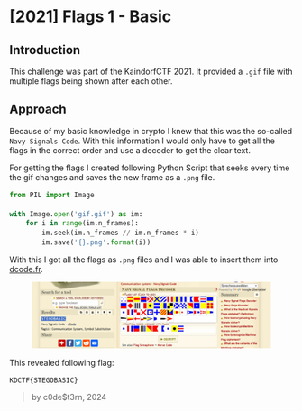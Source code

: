 # \[2021] Flags 1 - Basic

## Introduction

This challenge was part of the KaindorfCTF 2021. It provided a `.gif` file with multiple flags being shown after each other.

## Approach

Because of my basic knowledge in crypto I knew that this was the so-called `Navy Signals Code`. With this information I would only have to get all the flags in the correct order and use a decoder to get the clear text.

For getting the flags I created following Python Script that seeks every time the gif changes and saves the new frame as a `.png` file.

```python
from PIL import Image

with Image.open('gif.gif') as im:
    for i in range(im.n_frames):
        im.seek(im.n_frames // im.n_frames * i)
        im.save('{}.png'.format(i))
```

With this I got all the flags as `.png` files and I was able to insert them into [dcode.fr](https://www.dcode.fr/maritime-signals-code).

<figure><img src=".gitbook/assets/image (20).png" alt=""><figcaption></figcaption></figure>

This revealed following flag:

```
KDCTF{STEGOBASIC}
```

> by c0de$t3rn, 2024
